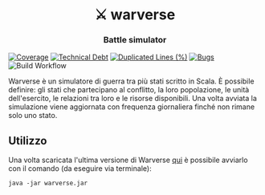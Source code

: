 <h1 align="center" style="border-bottom: none;">⚔️ warverse</h1>
<h3 align="center">Battle simulator</h3>

[![Coverage](https://sonarcloud.io/api/project_badges/measure?project=GZaccaroni_pps-warverse&metric=coverage)](https://sonarcloud.io/summary/new_code?id=GZaccaroni_pps-warverse)
[![Technical Debt](https://sonarcloud.io/api/project_badges/measure?project=GZaccaroni_pps-warverse&metric=sqale_index)](https://sonarcloud.io/summary/new_code?id=GZaccaroni_pps-warverse)
[![Duplicated Lines (%)](https://sonarcloud.io/api/project_badges/measure?project=GZaccaroni_pps-warverse&metric=duplicated_lines_density)](https://sonarcloud.io/summary/new_code?id=GZaccaroni_pps-warverse)
[![Bugs](https://sonarcloud.io/api/project_badges/measure?project=GZaccaroni_pps-warverse&metric=bugs)](https://sonarcloud.io/summary/new_code?id=GZaccaroni_pps-warverse) \
![Build Workflow](https://github.com/GZaccaroni/pps-warverse/actions/workflows/scala_build.yml/badge.svg)

Warverse è un simulatore di guerra tra più stati scritto in Scala.
È possibile definire: gli stati che partecipano al conflitto, la loro popolazione, le unità dell'esercito, le relazioni tra loro e le risorse disponibili. 
Una volta avviata la simulazione viene aggiornata con frequenza giornaliera finché non rimane solo uno stato.

## Utilizzo
Una volta scaricata l'ultima versione di Warverse [qui](https://github.com/VirusSpreadSimulator/PPS-22-virsim/releases/latest) è possibile avviarlo con il comando (da eseguire via terminale):
```
java -jar warverse.jar
```

